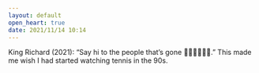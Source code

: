 ```yaml
---
layout: default
open_heart: true
date: 2021/11/14 10:14
---
```


King Richard (2021): “Say hi to the people that’s gone 👋🏼👋🏼👋🏼.” This made me wish I had started watching tennis in the 90s.
